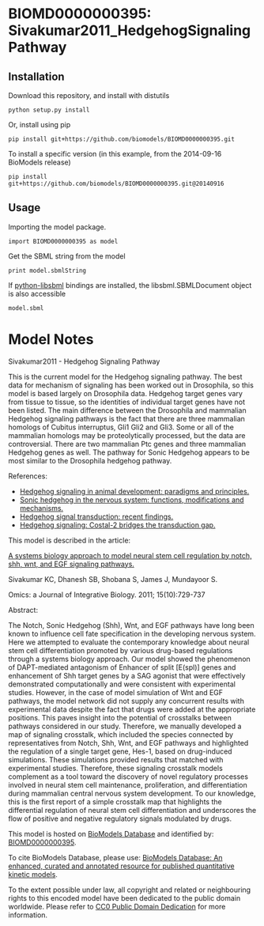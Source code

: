 # BIOMD0000000395: Sivakumar2011_HedgehogSignalingPathway

## Installation

Download this repository, and install with distutils

`python setup.py install`

Or, install using pip

`pip install git+https://github.com/biomodels/BIOMD0000000395.git`

To install a specific version (in this example, from the 2014-09-16 BioModels release)

`pip install git+https://github.com/biomodels/BIOMD0000000395.git@20140916`

## Usage

Importing the model package.

`import BIOMD0000000395 as model`

Get the SBML string from the model

`print model.sbmlString`

If [python-libsbml](https://pypi.python.org/pypi/python-libsbml) bindings are
installed, the libsbml.SBMLDocument object is also accessible

`model.sbml`


# Model Notes


Sivakumar2011 - Hedgehog Signaling Pathway

This is the current model for the Hedgehog signaling pathway. The best data
for mechanism of signaling has been worked out in Drosophila, so this model is
based largely on Drosophila data. Hedgehog target genes vary from tissue to
tissue, so the identities of individual target genes have not been listed. The
main difference between the Drosophila and mammalian Hedgehog signaling
pathways is the fact that there are three mammalian homologs of Cubitus
interruptus, Gli1 Gli2 and Gli3. Some or all of the mammalian homologs may be
proteolytically processed, but the data are controversial. There are two
mammalian Ptc genes and three mammalian Hedgehog genes as well. The pathway
for Sonic Hedgehog appears to be most similar to the Drosophila hedgehog
pathway.

References:

  * [Hedgehog signaling in animal development: paradigms and principles.](http://identifiers.org/pubmed/11731473)
  * [Sonic hedgehog in the nervous system: functions, modifications and mechanisms.](http://identifiers.org/pubmed/11861165)
  * [Hedgehog signal transduction: recent findings.](http://identifiers.org/pubmed/12200154)
  * [Hedgehog signaling: Costal-2 bridges the transduction gap.](http://identifiers.org/pubmed/14738752)

This model is described in the article:

[A systems biology approach to model neural stem cell regulation by notch,
shh, wnt, and EGF signaling pathways.](http://identifiers.org/pubmed/21978399)

Sivakumar KC, Dhanesh SB, Shobana S, James J, Mundayoor S.

Omics: a Journal of Integrative Biology. 2011; 15(10):729-737

Abstract:

The Notch, Sonic Hedgehog (Shh), Wnt, and EGF pathways have long been known to
influence cell fate specification in the developing nervous system. Here we
attempted to evaluate the contemporary knowledge about neural stem cell
differentiation promoted by various drug-based regulations through a systems
biology approach. Our model showed the phenomenon of DAPT-mediated antagonism
of Enhancer of split [E(spl)] genes and enhancement of Shh target genes by a
SAG agonist that were effectively demonstrated computationally and were
consistent with experimental studies. However, in the case of model simulation
of Wnt and EGF pathways, the model network did not supply any concurrent
results with experimental data despite the fact that drugs were added at the
appropriate positions. This paves insight into the potential of crosstalks
between pathways considered in our study. Therefore, we manually developed a
map of signaling crosstalk, which included the species connected by
representatives from Notch, Shh, Wnt, and EGF pathways and highlighted the
regulation of a single target gene, Hes-1, based on drug-induced simulations.
These simulations provided results that matched with experimental studies.
Therefore, these signaling crosstalk models complement as a tool toward the
discovery of novel regulatory processes involved in neural stem cell
maintenance, proliferation, and differentiation during mammalian central
nervous system development. To our knowledge, this is the first report of a
simple crosstalk map that highlights the differential regulation of neural
stem cell differentiation and underscores the flow of positive and negative
regulatory signals modulated by drugs.

This model is hosted on [BioModels Database](http://www.ebi.ac.uk/biomodels/)
and identified by:
[BIOMD0000000395](http://identifiers.org/biomodels.db/BIOMD0000000395).

To cite BioModels Database, please use: [BioModels Database: An enhanced,
curated and annotated resource for published quantitative kinetic
models](http://identifiers.org/pubmed/20587024).

To the extent possible under law, all copyright and related or neighbouring
rights to this encoded model have been dedicated to the public domain
worldwide. Please refer to [CC0 Public Domain
Dedication](http://creativecommons.org/publicdomain/zero/1.0/) for more
information.


